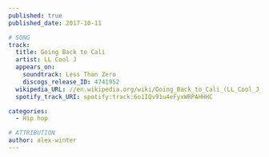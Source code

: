 ```yaml
---
published: true
published_date: 2017-10-11

# SONG
track:
  title: Going Back to Cali
  artist: LL Cool J
  appears_on:
    soundtrack: Less Than Zero
    discogs_release_ID: 4741952
  wikipedia_URL: //en.wikipedia.org/wiki/Going_Back_to_Cali_(LL_Cool_J_song)
  spotify_track_URI: spotify:track:6o1IQv91u4eFyxWRPAHHHC

categories:
  - Hip hop

# ATTRIBUTION
author: alex-winter
---
```

